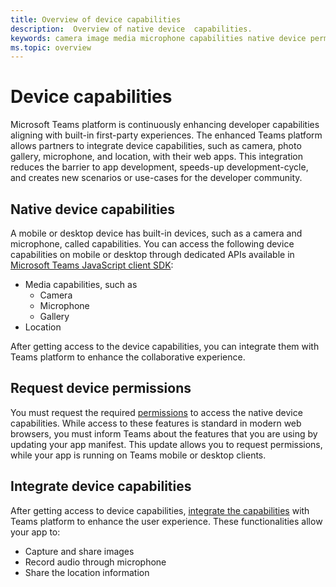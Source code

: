 ```yaml
---
title: Overview of device capabilities
description:  Overview of native device  capabilities.
keywords: camera image media microphone capabilities native device permissions 
ms.topic: overview
---
```


# Device capabilities 

Microsoft Teams platform is continuously enhancing developer capabilities aligning with built-in first-party experiences. The enhanced Teams platform allows partners to integrate device capabilities, such as camera, photo gallery, microphone, and location, with their web apps. This integration reduces the barrier to app development, speeds-up development-cycle, and creates new scenarios or use-cases for the developer community.

## Native device capabilities

A mobile or desktop device has built-in devices, such as a camera and microphone, called capabilities. You can access the following device capabilities on mobile or desktop through dedicated APIs available in [Microsoft Teams JavaScript client SDK](/javascript/api/overview/msteams-client?view=msteams-client-js-latest&preserve-view=true):
* Media capabilities, such as
    * Camera
    * Microphone
    * Gallery
* Location

After getting access to the device capabilities, you can integrate them with Teams platform to enhance the collaborative experience. 

## Request device permissions

You must request the required [permissions](native-device-permissions.md) to access the native device capabilities. While access to these features is standard in modern web browsers, you must inform Teams about the features that you are using by updating your app manifest. This update  allows you to request permissions, while your app is running on Teams mobile or desktop clients.
 
 ## Integrate device capabilities

After getting access to device capabilities, [integrate the capabilities](mobile-camera-image-permissions.md) with Teams platform to enhance the user experience. These functionalities allow your app to:

* Capture and share images
* Record audio through microphone
* Share the location information



